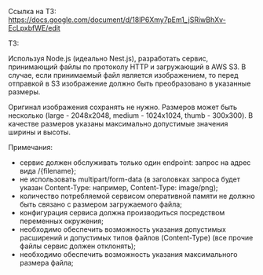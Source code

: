 Ссылка на ТЗ: https://docs.google.com/document/d/18lP6Xmy7pEm1_jSRiwBhXv-EcLpxbfWE/edit

ТЗ:

Используя Node.js (идеально Nest.js), разработать сервис, принимающий файлы по протоколу HTTP и загружающий в AWS S3. В случае, если принимаемый файл является изображением, то перед отправкой в S3 изображение должно быть преобразовано в указанные размеры.

Оригинал изображения сохранять не нужно. Размеров может быть несколько (large - 2048x2048, medium - 1024x1024, thumb - 300x300). В качестве размеров указаны максимально допустимые значения ширины и высоты.

Примечания:

- сервис должен обслуживать только один endpoint: запрос на адрес вида /{filename};
- не использовать multipart/form-data (в заголовках запроса будет указан Content-Type: например, Content-Type: image/png);
- количество потребляемой сервисом оперативной памяти не должно быть связано с размером загружаемого файла;
- конфигурация сервиса должна производиться посредством переменных окружения;
- необходимо обеспечить возможность указания допустимых расширений и допустимых типов файлов (Content-Type) (все прочие файлы сервис должен отклонять);
- необходимо обеспечить возможность указания максимального размера файла;
